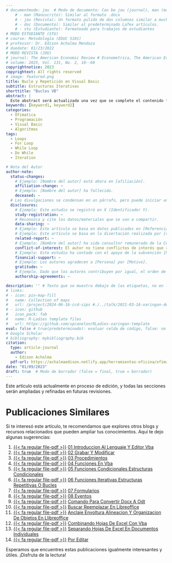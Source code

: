 ```yaml
---
# documentmode: jou  # Modo de documento: Can be jou (journal), man (manuscript), stu (student), or doc (document)
    # - man (Manuscrito): Similar al formato .docx
    # - jou (Revista): Un formato pulido de dos columnas similar a muchas revistas APA.
    # - doc (Documento): Similar al predeterminado LaTex artículos.
    # - stu (Estudiante): Formateado para trabajos de estudiantes
# MODO ESTUDIANTE (STU)
# course: Metodología (EDUC 5101)
# professor: Dr. Edison Achalma Mendoza
# duedate: 01/23/2022
# MODO REVISTA (JOU)
# journal: The American Economic Review # Econometrica, The American Economic Review, Revista de Economía, Revista de la CEPAL
# volume: 2025, Vol. 131, No. 2, 10--60
copyrightnotice: 2023
copyrightext: All rights reserved
# image: featured.png
title: Bucle y Repetición en Visual Basic
subtitle: Estructuras Iterativas
shorttitle: "Bucles VB"
abstract: |
  Este abstract será actualizado una vez que se complete el contenido final del artículo.
keywords: [keyword1, keyword2]
categories:
  - Ofimatica
  - Programación  
  - Visual Basic  
  - Algoritmos
tags:
  - Loops  
  - For Loop  
  - While Loop  
  - Do While  
  - Iteration

# Nota del Autor
author-note:
  status-changes: 
    # Ejemplo: [Nombre del autor] está ahora en [afiliación].
    affiliation-change: ~
    # Ejemplo: [Nombre del autor] ha fallecido.
    deceased: ~
  # Las divulgaciones se condensan en un párrafo, pero puede iniciar un campo con dos saltos de línea para separarlas: \n\nNew 
  disclosures:
    # Ejemplo: Este estudio se registró en X (Identificador Y).
    study-registration: ~
    # Reconozca y cite los datos/materiales que se van a compartir.
    data-sharing: ~
    # Ejemplo: Este artículo se basa en datos publicados en [Referencia].
    # Ejemplo: Este artículo se basa en la disertación realizada por [cita].
    related-report: ~
    # Ejemplo: [Nombre del autor] ha sido consultor remunerado de la Corporación X, que ha financiado este estudio.
    conflict-of-interest: El autor no tiene conflictos de interés que revelar.
    # Ejemplo: Este estudio ha contado con el apoyo de la subvención [Número de subvención] de [Fuente de financiación].
    financial-support: ~
    # Ejemplo: Los autores agradecen a [Persona] por [Motivo].
    gratitude: ~
    # Ejemplo. Dado que los autores contribuyen por igual, el orden de autoría se determinó mediante el lanzamiento de una moneda al aire.
    authorship-agreements: ~

description: '' # Texto que se muestra debajo de las etiquetas, no en la página del listado
# links:
# - icon: pin-map-fill
#   name: Collection of maps
#   url: /project/2024-06-16-ccd-sips #./../talk/2021-03-16-xaringan-deploy-demo/
# - icon: github
#   icon_pack: fab
#   name: R-Ladies template files
#   url: https://github.com/spcanelon/RLadies-xaringan-template
eval: false # true(predeterminado): evaluar celda de código, false: no evaluar la celda de código
# Google Scholar
# bibliography: mybibliography.bib
citation:
  type: article-journal
  author:
    - Edison Achalma
  pdf-url: https://achalmaedison.netlify.app/herramientas-oficina/ofimatica/2023-01-09-06-funciones-iterativas-estructuras-repetitivas-o-bucles/index.pdf
date: "01/09/2023"
draft: true  # Modo de borrador (false = final, true = borrador)
---
```










Este artículo está actualmente en proceso de edición, y todas las secciones serán ampliadas y refinadas en futuras revisiones.


# Publicaciones Similares

Si te interesó este artículo, te recomendamos que explores otros blogs y recursos relacionados que pueden ampliar tus conocimientos. Aquí te dejo algunas sugerencias:


1. [{{< fa regular file-pdf >}}](https://achalmaedison.netlify.app/herramientas-oficina/ofimatica/2022-12-05-01-introduccion-al-lenguaje-y-editor-vba/index.pdf) [01 Introduccion Al Lenguaje Y Editor Vba](https://achalmaedison.netlify.app/herramientas-oficina/ofimatica/2022-12-05-01-introduccion-al-lenguaje-y-editor-vba)
2. [{{< fa regular file-pdf >}}](https://achalmaedison.netlify.app/herramientas-oficina/ofimatica/2022-12-12-02-grabar-y-modificar/index.pdf) [02 Grabar Y Modificar](https://achalmaedison.netlify.app/herramientas-oficina/ofimatica/2022-12-12-02-grabar-y-modificar)
3. [{{< fa regular file-pdf >}}](https://achalmaedison.netlify.app/herramientas-oficina/ofimatica/2022-12-19-03-procedimientos/index.pdf) [03 Procedimientos](https://achalmaedison.netlify.app/herramientas-oficina/ofimatica/2022-12-19-03-procedimientos)
4. [{{< fa regular file-pdf >}}](https://achalmaedison.netlify.app/herramientas-oficina/ofimatica/2022-12-26-04-funciones-en-vba/index.pdf) [04 Funciones En Vba](https://achalmaedison.netlify.app/herramientas-oficina/ofimatica/2022-12-26-04-funciones-en-vba)
5. [{{< fa regular file-pdf >}}](https://achalmaedison.netlify.app/herramientas-oficina/ofimatica/2023-01-02-05-funciones-condicionales-estructuras-condicionales/index.pdf) [05 Funciones Condicionales Estructuras Condicionales](https://achalmaedison.netlify.app/herramientas-oficina/ofimatica/2023-01-02-05-funciones-condicionales-estructuras-condicionales)
6. [{{< fa regular file-pdf >}}](https://achalmaedison.netlify.app/herramientas-oficina/ofimatica/2023-01-09-06-funciones-iterativas-estructuras-repetitivas-o-bucles/index.pdf) [06 Funciones Iterativas Estructuras Repetitivas O Bucles](https://achalmaedison.netlify.app/herramientas-oficina/ofimatica/2023-01-09-06-funciones-iterativas-estructuras-repetitivas-o-bucles)
7. [{{< fa regular file-pdf >}}](https://achalmaedison.netlify.app/herramientas-oficina/ofimatica/2023-01-16-07-formularios/index.pdf) [07 Formularios](https://achalmaedison.netlify.app/herramientas-oficina/ofimatica/2023-01-16-07-formularios)
8. [{{< fa regular file-pdf >}}](https://achalmaedison.netlify.app/herramientas-oficina/ofimatica/2023-01-23-08-eventos/index.pdf) [08 Eventos](https://achalmaedison.netlify.app/herramientas-oficina/ofimatica/2023-01-23-08-eventos)
9. [{{< fa regular file-pdf >}}](https://achalmaedison.netlify.app/herramientas-oficina/ofimatica/2023-03-17-comando-para-convertir-docx-a-odt/index.pdf) [Comando Para Convertir Docx A Odt](https://achalmaedison.netlify.app/herramientas-oficina/ofimatica/2023-03-17-comando-para-convertir-docx-a-odt)
10. [{{< fa regular file-pdf >}}](https://achalmaedison.netlify.app/herramientas-oficina/ofimatica/2023-04-03-buscar-reemplazar-en-libreoffice/index.pdf) [Buscar Reemplazar En Libreoffice](https://achalmaedison.netlify.app/herramientas-oficina/ofimatica/2023-04-03-buscar-reemplazar-en-libreoffice)
11. [{{< fa regular file-pdf >}}](https://achalmaedison.netlify.app/herramientas-oficina/ofimatica/2023-05-21-anclaje-envoltura-alineacion-y-organizacion-de-objetos-en-llibreoffice/index.pdf) [Anclaje Envoltura Alineacion Y Organizacion De Objetos En Llibreoffice](https://achalmaedison.netlify.app/herramientas-oficina/ofimatica/2023-05-21-anclaje-envoltura-alineacion-y-organizacion-de-objetos-en-llibreoffice)
12. [{{< fa regular file-pdf >}}](https://achalmaedison.netlify.app/herramientas-oficina/ofimatica/2023-05-31-combinando-hojas-de-excel-con-vba/index.pdf) [Combinando Hojas De Excel Con Vba](https://achalmaedison.netlify.app/herramientas-oficina/ofimatica/2023-05-31-combinando-hojas-de-excel-con-vba)
13. [{{< fa regular file-pdf >}}](https://achalmaedison.netlify.app/herramientas-oficina/ofimatica/2023-06-05-separando-hojas-de-excel-en-documentos-individuales/index.pdf) [Separando Hojas De Excel En Documentos Individuales](https://achalmaedison.netlify.app/herramientas-oficina/ofimatica/2023-06-05-separando-hojas-de-excel-en-documentos-individuales)
14. [{{< fa regular file-pdf >}}](https://achalmaedison.netlify.app/herramientas-oficina/ofimatica/2024-03-31-por-editar/index.pdf) [Por Editar](https://achalmaedison.netlify.app/herramientas-oficina/ofimatica/2024-03-31-por-editar)


Esperamos que encuentres estas publicaciones igualmente interesantes y útiles. ¡Disfruta de la lectura!

